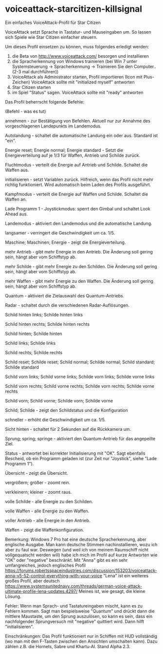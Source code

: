 # voiceattack-starcitizen-killsignal
Ein einfaches VoiceAttack-Profil für Star Citizen

VoiceAttack setzt Sprache in Tastatur- und Mauseingaben um.
So lassen sich Spiele wie Star Citizen einfacher steuern.

Um dieses Profil einsetzen zu können, muss folgendes erledigt werden:
1. die Beta von http://www.voiceattack.com/ besorgen und installieren
2. die Spracherkennung von Windows trainieren (bei Win 7 unter Systemsteuerung
-> Spracherkennung -> Trainieren Sie den Computer.. (2-3 mal durchführen))
3. VoiceAttack als Administrator starten, Profil importieren (Icon mit Plus-Zeichen)
VoiceAttack sollte mit "initialized myself" antworten
4. Star Citizen starten
5. im Spiel "Status" sagen. VoiceAttack sollte mit "ready" antworten

Das Profil beherrscht folgende Befehle:

(Befehl - was es tut)

annehmen - zur Bestätigung von Befehlen. Aktuell nur zur Annahme des vorgeschlagenen Landepunkts im Landemodus.

Autolandung - schaltet die automatische Landung ein oder aus. Standard ist "ein".

Energie reset; Energie normal; Energie standard - Setzt die Energieverteilung auf je 1/3 für Waffen, Antrieb und Schilde zurück.

Fluchtmodus - verteilt die Energie auf Antrieb und Schilde. Schaltet die Waffen aus.

initialisieren - setzt Variablen zurück. Hilfreich, wenn das Profil nicht mehr richtig funktioniert. Wird automatisch beim 
Laden des Profils ausgeführt.

Kampfmodus - verteilt die Energie auf Waffen und Schilde. Schaltet die Waffen an.

Lade Programm 1 - Joystickmodus: sperrt den Gimbal und schaltet Look Ahead aus.

Landemodus - aktiviert den Landemodus und die automatische Landung.

langsamer - verringert die Geschwindigkeit um ca. 1/5.

Maschine; Maschinen; Energie - zeigt die Energieverteilung.

mehr Antrieb - gibt mehr Energie in den Antrieb. Die Änderung soll gering sein, hängt aber vom Schiffstyp ab.

mehr Schilde - gibt mehr Energie zu den Schilden. Die Änderung soll gering sein, hängt aber vom Schiffstyp ab.

mehr Waffen - gibt mehr Energie zu den Waffen. Die Änderung soll gering sein, hängt aber vom Schiffstyp ab.

Quantum - aktiviert die Zielauswahl des Quantum-Antriebs.

Radar - schaltet durch die verschiedenen Radar-Auflösungen.

Schild hinten links; Schilde hinten links

Schild hinten rechts; Schilde hinten rechts

Schild hinten; Schilde hinten

Schild links; Schilde links

Schild rechts; Schilde rechts

Schild reset; Schilde reset; Schild normal; Schilde normal; Schild standard; Schilde standard

Schild vorn links; Schild vorne links; Schilde vorn links; Schilde vorne links

Schild vorn rechts; Schild vorne rechts; Schilde vorn rechts; Schilde vorne rechts

Schild vorn; Schild vorne; Schilde vorn; Schilde vorne

Schild; Schilde - zeigt den Schildstatus und die Konfiguration

schneller - erhöht die Geschwindigkeit um ca. 1/5.

Sicht hinten - schaltet für 2 Sekunden auf die Rückkamera um.

Sprung; spring; springe - aktiviert den Quantum-Antrieb für das angepeilte Ziel.

Status - antwortet bei korrekter Initialisierung mit "OK". Sagt ebenfalls Bescheid, ob ein Programm geladen ist (zur Zeit nur "Joystick", siehe "Lade Programm 1").

Übersicht - zeigt die Übersicht.

vergrößern; größer - zoomt rein.

verkleinern; kleiner - zoomt raus.

volle Schilde - alle Energie zu den Schilden.

volle Waffen - alle Energie zu den Waffen.

voller Antrieb - alle Energie in den Antrieb.

Waffen - zeigt die Waffenkonfiguration.

Bemerkung:
Windows 7 Pro hat eine deutsche Spracherkennung, aber englische Ausgabe. Man kann deutsche Stimmen nachinstallieren,
wozu ich aber zu faul war. Deswegen (und weil ich von meinem Raumschiff nicht vollgequatscht werden will) habe ich mich im Profil auf kurze Antworten wie "OK" oder "negative" beschränkt.
Mit "Anna" gibt es ein sehr umfangreiches, jedoch englisches Profil https://forums.robertsspaceindustries.com/discussion/153203/voiceattack-anna-v5-52-control-everything-with-your-voice
"Lena" ist ein weiteres großes Profil, aber deutsch https://www.systemsunitednavy.com/threads/german-voice-attack-ultimate-profile-lena-updates.4297/
Meines ist, wie gesagt, die kleine Lösung.

Fehler:
Wenn man Sprach- und Tastatureingaben mischt, kann es zu Fehlern kommen. Sagt man bespielsweise "Quantum" und drückt dann die mittlere Maustaste, um den Sprung auszulösen, so kann es sein, dass ein nachfolgender Sprungversuch mit "negative" quittiert wird. Dann hilft "initialisieren".

Einschränkungen:
Das Profil funktioniert nur in Schiffen mit HUD vollständig (wo man mit den F-Tasten zwischen den Ansichten umschalten kann). Dazu zählen z.B. die Hornets, Sabre und Khartu-Al. Stand Alpha 2.3.
